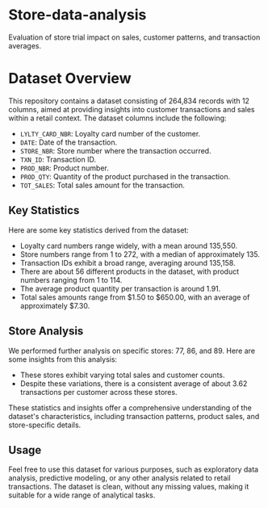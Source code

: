 # Store-data-analysis
Evaluation of store trial impact on sales, customer patterns, and transaction averages.
# Dataset Overview

This repository contains a dataset consisting of 264,834 records with 12 columns, aimed at providing insights into customer transactions and sales within a retail context. The dataset columns include the following:

- `LYLTY_CARD_NBR`: Loyalty card number of the customer.
- `DATE`: Date of the transaction.
- `STORE_NBR`: Store number where the transaction occurred.
- `TXN_ID`: Transaction ID.
- `PROD_NBR`: Product number.
- `PROD_QTY`: Quantity of the product purchased in the transaction.
- `TOT_SALES`: Total sales amount for the transaction.

## Key Statistics

Here are some key statistics derived from the dataset:

- Loyalty card numbers range widely, with a mean around 135,550.
- Store numbers range from 1 to 272, with a median of approximately 135.
- Transaction IDs exhibit a broad range, averaging around 135,158.
- There are about 56 different products in the dataset, with product numbers ranging from 1 to 114.
- The average product quantity per transaction is around 1.91.
- Total sales amounts range from $1.50 to $650.00, with an average of approximately $7.30.

## Store Analysis

We performed further analysis on specific stores: 77, 86, and 89. Here are some insights from this analysis:

- These stores exhibit varying total sales and customer counts.
- Despite these variations, there is a consistent average of about 3.62 transactions per customer across these stores.

These statistics and insights offer a comprehensive understanding of the dataset's characteristics, including transaction patterns, product sales, and store-specific details.

## Usage

Feel free to use this dataset for various purposes, such as exploratory data analysis, predictive modeling, or any other analysis related to retail transactions. The dataset is clean, without any missing values, making it suitable for a wide range of analytical tasks.




